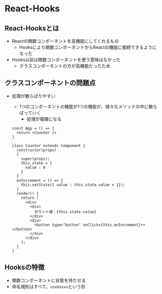 # React-Hooks


## React-Hooksとは
- Reactの関数コンポーネントを高機能にしてくれるもの
  - Hooksにより関数コンポーネントからReactの機能に接続できるようになった
- Hooks以前は関数コンポーネントを使う意味はなかった
  - クラスコンポーネントの方が高機能だったため

## クラスコンポーネントの問題点
- 処理が散らばりやすい
  - 1つのコンポーネントの機能が1つの機能が、様々なメソッドの中に散らばっていく
    - 処理が複雑になる

  ```
  const App = () => {
    return <Counter />
  }

  class Counter extends Component {
    constructor(props)
    {
      super(props);
      this.state = {
        value : 0
      }
    }
    onIncrement = () => {
      this.setState({ value : this.state.value + 1});
    }
    render() {
      return (
        <div>
          <div>
            カウント値：{this.state.value}
          </div>
          <div>
            <button type="button" onClick={this.onIncrement}>+</button>
          </div>
        </div>
      );
    }
  }
  ```

## Hooksの特徴
- 関数コンポーネントに状態を持たせる
- 命名規則はすべて、`useXxxxx`という形